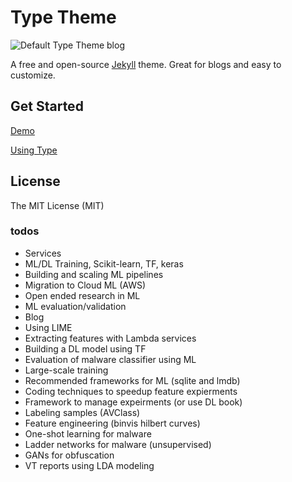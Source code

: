 # Type Theme

![Default Type Theme blog](https://cloud.githubusercontent.com/assets/816965/5142407/19742e48-71d6-11e4-8d9d-fdfe010784f0.png)

A free and open-source [Jekyll](http://jekyllrb.com) theme. Great for blogs and easy to customize.

## Get Started

[Demo](https://rohanchandra.github.io/type-theme/)

[Using Type](https://rohanchandra.github.io/project/type/)

## License
The MIT License (MIT)






































### todos
-  Services
  -  ML/DL Training, Scikit-learn, TF, keras
  -  Building and scaling ML pipelines
  -  Migration to Cloud ML (AWS)
  -  Open ended research in ML
  -  ML evaluation/validation
-  Blog
  -  Using LIME
  -  Extracting features with Lambda services
  -  Building a DL model using TF
  -  Evaluation of malware classifier using ML
  -  Large-scale training
  -  Recommended frameworks for ML (sqlite and lmdb)
  -  Coding techniques to speedup feature expierments 
  -  Framework to manage expeirments (or use DL book)
  -  Labeling samples (AVClass)
  -  Feature engineering (binvis hilbert curves)
  -  One-shot learning for malware
  -  Ladder networks for malware (unsupervised)
  -  GANs for obfuscation
  -  VT reports using LDA modeling
